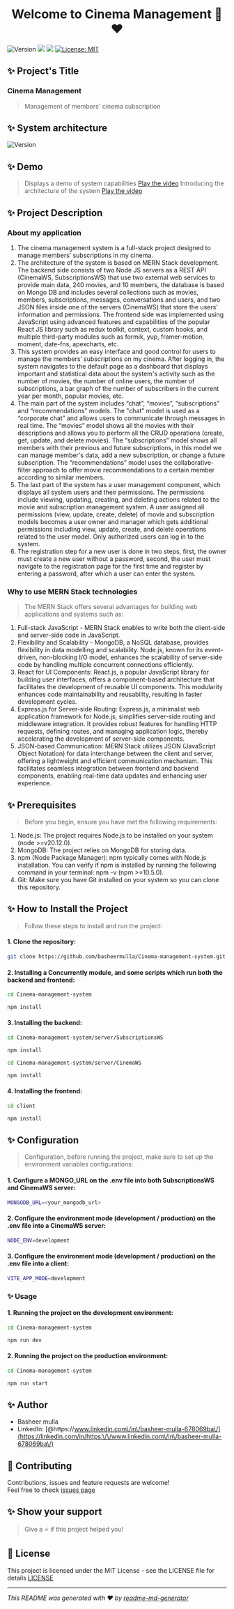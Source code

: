 <h1 align="center">Welcome to Cinema Management 👋❤️</h1>
<p>
  <img alt="Version" src="https://img.shields.io/badge/version-1.0.0-blue.svg?cacheSeconds=2592000" />
  <img src="https://img.shields.io/badge/npm-%3E%3D10.5.0-blue.svg" />
  <img src="https://img.shields.io/badge/node-%3E%3Dv20.12.0-blue.svg" />
  <a href="https://github.com/basheermulla/Cinema-management-system/blob/main/LICENSE.txt" target="_blank">
    <img alt="License: MIT" src="https://img.shields.io/github/license/basheermulla/Cinema-management-system" />
  </a>

</p>

## ✨ Project's Title
### Cinema Management
> Management of members' cinema subscription

## ✨ System architecture
<img alt="Version" src="https://github.com/basheermulla/Cinema-management-system/blob/main/client/src/assets/images/SystemArchitecture.drawio.png" />

## ✨ Demo
> Displays a demo of system capabilities
[Play the video](https://www.youtube.com/watch?v=WwQjgb_4TwI)
> Introducing the architecture of the system
[Play the video](https://www.youtube.com/watch?v=H3tkQY5pgxI)

## ✨ Project Description
### About my application
1.	The cinema management system is a full-stack project designed to manage members’ subscriptions in my cinema.
2.	The architecture of the system is based on MERN Stack development. The backend side consists of two Node JS servers as a REST API (CinemaWS, SubscriptionsWS) that use two external web services to provide main data, 240 movies, and 10 members, the database is based on Mongo DB and includes several collections such as movies, members, subscriptions, messages, conversations and users, and two JSON files inside one of the servers (CinemaWS) that store the users' information and permissions. The frontend side was implemented using JavaScript using advanced features and capabilities of the popular React JS library such as redux toolkit, context, custom hooks, and multiple third-party modules such as formik, yup, framer-motion, moment, date-fns, apexcharts, etc.
3.	This system provides an easy interface and good control for users to manage the members’ subscriptions on my cinema. After logging in, the system navigates to the default page as a dashboard that displays important and statistical data about the system's activity such as the number of movies, the number of online users, the number of subscriptions, a bar graph of the number of subscribers in the current year per month, popular movies, etc.
4.	The main part of the system includes “chat”, “movies”, “subscriptions” and “recommendations” models. The "chat" model is used as a “corporate chat” and allows users to communicate through messages in real time. The “movies” model shows all the movies with their descriptions and allows you to perform all the CRUD operations (create, get, update, and delete movies). The “subscriptions” model shows all members with their previous and future subscriptions, in this model we can manage member's data, add a new subscription, or change a future subscription. The “recommendations” model uses the collaborative-filter approach to offer movie recommendations to a certain member according to similar members.
5.	The last part of the system has a user management component, which displays all system users and their permissions. The permissions include viewing, updating, creating, and deleting actions related to the movie and subscription management system. A user assigned all permissions (view, update, create, delete) of movie and subscription models becomes a user owner and manager which gets additional permissions including view, update, create, and delete operations related to the user model. Only authorized users can log in to the system.
6.	The registration step for a new user is done in two steps, first, the owner must create a new user without a password, second, the user must navigate to the registration page for the first time and register by entering a password, after which a user can enter the system.

### Why to use MERN Stack technologies
> The MERN Stack offers several advantages for building web applications and systems such as: 
1.	Full-stack JavaScript - MERN Stack enables to write both the client-side and server-side code in JavaScript.
2.	Flexibility and Scalability - MongoDB, a NoSQL database, provides flexibility in data modelling and scalability. Node.js, known for its event-driven, non-blocking I/O model, enhances the scalability of server-side code by handling multiple concurrent connections efficiently.
3.	React for UI Components: React.js, a popular JavaScript library for building user interfaces, offers a component-based architecture that facilitates the development of reusable UI components. This modularity enhances code maintainability and reusability, resulting in faster development cycles.
4.	Express.js for Server-side Routing: Express.js, a minimalist web application framework for Node.js, simplifies server-side routing and middleware integration. It provides robust features for handling HTTP requests, defining routes, and managing application logic, thereby accelerating the development of server-side components.
5.	JSON-based Communication: MERN Stack utilizes JSON (JavaScript Object Notation) for data interchange between the client and server, offering a lightweight and efficient communication mechanism. This facilitates seamless integration between frontend and backend components, enabling real-time data updates and enhancing user experience.

## ✨ Prerequisites
> Before you begin, ensure you have met the following requirements:
1.	Node.js: The project requires Node.js to be installed on your system (node >=v20.12.0).
2.	MongoDB: The project relies on MongoDB for storing data.
3.	npm (Node Package Manager): npm typically comes with Node.js installation. You can verify if npm is installed by running the following command in your terminal: npm -v (npm >=10.5.0).
4.	Git: Make sure you have Git installed on your system so you can clone this repository. 

## ✨ How to Install the Project
> Follow these steps to install and run the project:
#### 1.	Clone the repository:
```sh
git clone https://github.com/basheermulla/Cinema-management-system.git
```
#### 2.	Installing a Concurrently module, and some scripts which run both the backend and frontend:
```sh
cd Cinema-management-system
```
```sh
npm install
```
#### 3.	Installing the backend:
```sh
cd Cinema-management-system/server/SubscriptionsWS
```
```sh
npm install
```
```sh
cd Cinema-management-system/server/CinemaWS
```
```sh
npm install
```
#### 4.	Installing the frontend:
```sh
cd client
```
```sh
npm install
```

## ✨ Configuration
> Configuration, before running the project, make sure to set up the environment variables configurations:
#### 1.	Configure a MONGO_URL on the .env file into both SubscriptionsWS and CinemaWS server:
```sh
MONGODB_URL=<your_mongodb_url>
```
#### 2.	Configure the environment mode (development / production) on the .env file into a CinemaWS server:
```sh
NODE_ENV=development
```
#### 3. Configure the environment mode (development / production) on the .env file into a client:
```sh
VITE_APP_MODE=development
```

### ✨ Usage
#### 1. Running the project on the development environment:
```sh
cd Cinema-management-system
```
```sh
npm run dev
```
#### 2.	Running the project on the production environment:
```sh
cd Cinema-management-system
```
```sh
npm run start
```

## ✨ Author
* Basheer mulla
* LinkedIn: [@https:\/\/www.linkedin.com\/in\/basheer-mulla-678069ba\/](https://linkedin.com/in/https:\/\/www.linkedin.com\/in\/basheer-mulla-678069ba\/)

## 🤝 Contributing
Contributions, issues and feature requests are welcome!<br />Feel free to check [issues page](https://github.com/basheermulla/Cinema-management-system/issues)

## ✨ Show your support
> Give a ⭐️ if this project helped you!

## 📜 License
This project is licensed under the MIT License - see the LICENSE file for details [LICENSE](https://github.com/basheermulla/Cinema-management-system/blob/main/LICENSE.txt)

***
_This README was generated with ❤️ by [readme-md-generator](https://github.com/kefranabg/readme-md-generator)_
